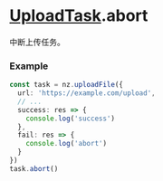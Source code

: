# [UploadTask](../UploadTask.md).abort

中断上传任务。

### Example

```ts
const task = nz.uploadFile({
  url: 'https://example.com/upload',
  // ...
  success: res => {
    console.log('success')
  },
  fail: res => {
    console.log('abort')
  }
})
task.abort()
```

